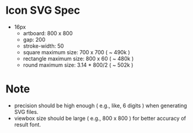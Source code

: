# Icon SVG Spec

 - 16px
   - artboard: 800 x 800
   - gap: 200
   - stroke-width: 50
   - square maximum size: 700 x 700 ( ~ 490k )
   - rectangle maximum size: 800 x 60  ( ~ 480k )
   - round maximum size: 3.14 * 800/2 ( ~ 502k )


# Note

 - precision should be high enough ( e.g., like, 6 digits ) when generating SVG files.
 - viewbox size should be large ( e.g., 800 x 800 ) for better accuracy of result font.
